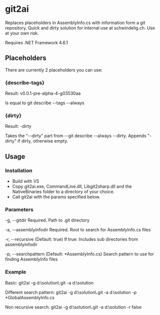 # git2ai
Replaces placeholders in AssemblyInfo.cs with information form a git repository. Quick and dirty solution for internal use at schwindelig.ch. Use at your own risk.

Requires .NET Framework 4.6.1

## Placeholders
There are currently 2 placeholders you can use:

### {describe-tags}
Result: v0.0.1-pre-alpha-4-g03530aa

Is equal to git describe --tags --always

### {dirty}
Result: -dirty

Takes the "--dirty" part from --git describe --always --dirty. Appends "-dirty" if dirty, otherwise empty.

## Usage
### Installation
- Build with VS
- Copy git2ai.exe, CommandLine.dll, Libgit2sharp.dll and the NativeBinaries folder to a directory of your choice.
- Call git2ai with the params specified below.

### Parameters
 -g, --gitdir             Required. Path to .git directory

  -a, --assemblyinfodir    Required. Root to search for AssemblyInfo.cs files

  -r, --recursive          (Default: true) If true: Includes sub directories
                           from assemblyinfodir

  -p, --searchpattern      (Default: *AssemblyInfo.cs) Search pattern to use
                           for finding AssemblyInfo files
  
### Example
Basic: git2ai -g d:\solution\\.git -a d:\solution

Different search pattern: git2ai -g d:\solution\\.git -a d:\solution -p *GlobalAssemblyInfo.cs
 
Non recursive search: git2ai -g d:\solution\\.git -a d:\solution -r false
